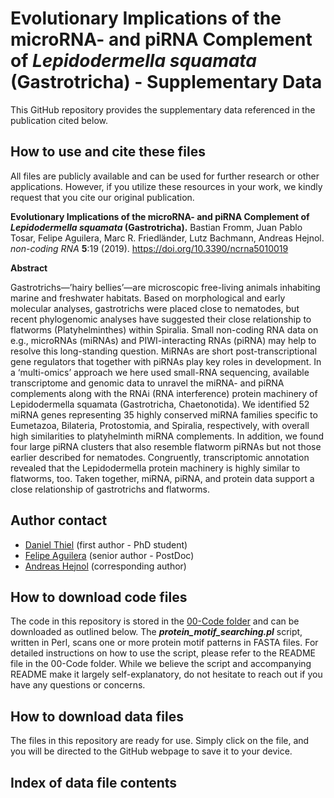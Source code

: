 # Evolutionary Implications of the microRNA- and piRNA Complement of *Lepidodermella squamata* (Gastrotricha) - Supplementary Data

This GitHub repository provides the supplementary data referenced in the publication cited below.

## How to use and cite these files 

All files are publicly available and can be used for further research or other applications. However, if you utilize these resources in your work, we kindly request that you cite our original publication.

**Evolutionary Implications of the microRNA- and piRNA Complement of *Lepidodermella squamata* (Gastrotricha).** Bastian Fromm, Juan Pablo Tosar, Felipe Aguilera, Marc R. Friedländer, Lutz Bachmann, Andreas Hejnol. *non-coding RNA* **5**:19 (2019). https://doi.org/10.3390/ncrna5010019

**Abstract**

Gastrotrichs—’hairy bellies’—are microscopic free-living animals inhabiting marine and freshwater habitats. Based on morphological and early molecular analyses, gastrotrichs were placed close to nematodes, but recent phylogenomic analyses have suggested their close relationship to flatworms (Platyhelminthes) within Spiralia. Small non-coding RNA data on e.g., microRNAs (miRNAs) and PIWI-interacting RNAs (piRNA) may help to resolve this long-standing question. MiRNAs are short post-transcriptional gene regulators that together with piRNAs play key roles in development. In a ‘multi-omics’ approach we here used small-RNA sequencing, available transcriptome and genomic data to unravel the miRNA- and piRNA complements along with the RNAi (RNA interference) protein machinery of Lepidodermella squamata (Gastrotricha, Chaetonotida). We identified 52 miRNA genes representing 35 highly conserved miRNA families specific to Eumetazoa, Bilateria, Protostomia, and Spiralia, respectively, with overall high similarities to platyhelminth miRNA complements. In addition, we found four large piRNA clusters that also resemble flatworm piRNAs but not those earlier described for nematodes. Congruently, transcriptomic annotation revealed that the Lepidodermella protein machinery is highly similar to flatworms, too. Taken together, miRNA, piRNA, and protein data support a close relationship of gastrotrichs and flatworms.

## Author contact

- [Daniel Thiel](mailto:daniel.thiel@uib.no) (first author - PhD student)
- [Felipe Aguilera](mailto:felipe.aguilera@uib.no) (senior author - PostDoc)
- [Andreas Hejnol](mailto:andreas.hejnol@uib.no) (corresponding author)

## How to download code files

The code in this repository is stored in the [00-Code folder](https://github.com/faguil/Xenacoelomorph-Neuropeptides-Evolution/tree/main/00-Code) and can be downloaded as outlined below. The ***protein_motif_searching.pl*** script, written in Perl, scans one or more protein motif patterns in FASTA files. For detailed instructions on how to use the script, please refer to the README file in the 00-Code folder. While we believe the script and accompanying README make it largely self-explanatory, do not hesitate to reach out if you have any questions or concerns.

## How to download data files

The files in this repository are ready for use. Simply click on the file, and you will be directed to the GitHub webpage to save it to your device.

## Index of data file contents
